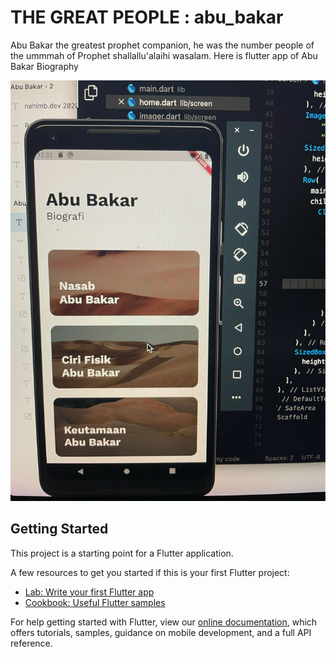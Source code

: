 # THE GREAT PEOPLE : abu_bakar
Abu Bakar the greatest prophet companion, he was the number people of the ummmah of Prophet shallallu'alaihi wasalam.
Here is flutter app of Abu Bakar Biography

![image info](assets/images/app.jpeg)
## Getting Started

This project is a starting point for a Flutter application.

A few resources to get you started if this is your first Flutter project:

- [Lab: Write your first Flutter app](https://flutter.dev/docs/get-started/codelab)
- [Cookbook: Useful Flutter samples](https://flutter.dev/docs/cookbook)

For help getting started with Flutter, view our
[online documentation](https://flutter.dev/docs), which offers tutorials,
samples, guidance on mobile development, and a full API reference.
